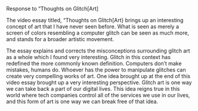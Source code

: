 Response to “Thoughts on Glitch[Art]

The video essay titled, “Thoughts on Glitch[Art} brings up an interesting concept of art that I have never seen before.  What is seen as merely a screen of colors resembling a computer glitch can be seen as much more, and stands for a broader artistic movement.  

The essay explains and corrects the misconceptions surrounding glitch art as a whole which I found very interesting.  Glitch in this context has redefined the more commonly known definition.  Computers don’t make mistakes, humans do.  Whoever has the power to manipulate glitches can create very compelling works of art.  One idea brought up at the end of this video essay brought up a very interesting perspective.  Glitch art is one way we can take back a part of our digital lives.  This idea reigns true in this world where tech companies control all of the services we use in our lives, and this form of art is one way we can break free of that idea.  
